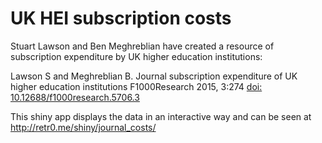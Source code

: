 # UK HEI subscription costs
Stuart Lawson and Ben Meghreblian have created a resource of subscription expenditure by UK higher education institutions:

Lawson S and Meghreblian B. Journal subscription expenditure of UK higher education institutions F1000Research 2015, 3:274 [doi: 10.12688/f1000research.5706.3](http://f1000research.com/articles/3-274/v3)

This shiny app displays the data in an interactive way and can be seen at http://retr0.me/shiny/journal_costs/
